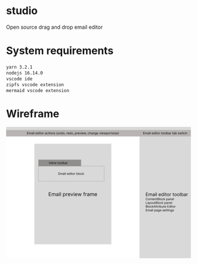 # studio

Open source drag and drop email editor

# System requirements

```
yarn 3.2.1
nodejs 16.14.0
vscode ide
zipfs vscode extension
mermaid vscode extension
```

# Wireframe

![wireframe](./wireframe.png)
